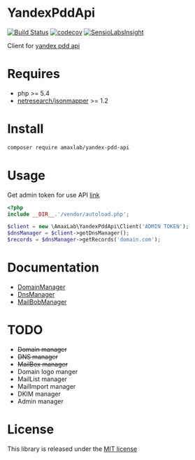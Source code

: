 YandexPddApi
============
[![Build Status](https://travis-ci.org/amaxlab/yandex-pdd-api.svg?branch=master)](https://travis-ci.org/amaxlab/yandex-pdd-api)
[![codecov](https://codecov.io/gh/amaxlab/yandex-pdd-api/branch/master/graph/badge.svg)](https://codecov.io/gh/amaxlab/yandex-pdd-api)
[![SensioLabsInsight](https://insight.sensiolabs.com/projects/e1841a7f-bde4-483f-82ec-98995e84ea24/mini.png)](https://insight.sensiolabs.com/projects/e1841a7f-bde4-483f-82ec-98995e84ea24)

Client for [yandex pdd api](https://tech.yandex.ru/pdd/)

Requires
========
- php >= 5.4
- [netresearch/jsonmapper](https://github.com/cweiske/jsonmapper) >= 1.2

Install
=======
```bash
composer require amaxlab/yandex-pdd-api
```

Usage
=====
Get admin token for use API [link](https://pddimp.yandex.ru/api2/admin/get_token)

```php
<?php
include __DIR__.'/vendor/autoload.php';

$client = new \AmaxLab\YandexPddApi\Client('ADMIN TOKEN');
$dnsManager = $client->getDnsManager();
$records = $dnsManager->getRecords('domain.com');
```

Documentation
=============
- [DomainManager](https://github.com/amaxlab/yandex-pdd-api/blob/master/doc/DomainManager.md)
- [DnsManager](https://github.com/amaxlab/yandex-pdd-api/blob/master/doc/DnsManager.md)
- [MailBobManager](https://github.com/amaxlab/yandex-pdd-api/blob/master/doc/MailBoxManager.md)

TODO
====
- ~~Domain manager~~
- ~~DNS manager~~
- ~~MailBox manager~~
- Domain logo manger
- MailList manager
- MailImport manager
- DKIM manager
- Admin manager

License
=======
This library is released under the [MIT license](LICENSE)
